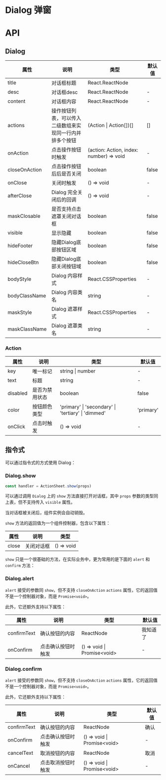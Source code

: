 # Dialog 弹窗

<code src="./demos/index.tsx"></code>

# API

## Dialog

| 属性             | 说明                                                     | 类型                                            | 默认值        |
| ---------------- | -------------------------------------------------------- | ----------------------------------------------- | ------------- |
| title            | 对话框标题                                               | React.ReactNode 
| desc            | 对话框desc                                               | React.ReactNode                                 | -             |
| content          | 对话框内容                                               | React.ReactNode                                 | -             |
| actions          | 操作按钮列表，可以传入二级数组来实现同一行内并排多个按钮 | (Action \| Action\[])\[]                        | \[]           |
| onAction         | 点击操作按钮时触发                                       | (action: Action, index: number) => void         | -             |
| closeOnAction    | 点击操作按钮后后是否关闭                                 | boolean                                         | false         |
| onClose          | 关闭时触发                                               | () => void                                      | -             |
| afterClose       | Dialog 完全关闭后的回调                                  | () => void                                      | -             |
| maskClosable | 是否支持点击遮罩关闭对话框                               | boolean                                         | false         |
| visible          | 显示隐藏                                                 | boolean                                         | false         |
| hideFooter        | 隐藏Dialog底部按钮区域                                          | boolean | false |  
| hideCloseBtn        | 隐藏Dialog底部关闭按钮域                                          | boolean | false |
| bodyStyle        | Dialog 内容样式                                          | React.CSSProperties                             | -             |
| bodyClassName    | Dialog 内容类名                                          | string                                          | -             |
| maskStyle        | Dialog 遮罩样式                                          | React.CSSProperties                             | -             |
| maskClassName    | Dialog 遮罩类名                                          | string                                          | -             |

### Action

| 属性     | 说明           | 类型             | 默认值 |
| -------- | -------------- | ---------------- | ------ |
| key      | 唯一标记       | string \| number | -      |
| text     | 标题           | string           | -      |
| disabled | 是否为禁用状态 | boolean          | false  |
| color   | 按钮颜色类型 | 'primary' \| 'secondary' \| 'tertiary' \| 'dimmed'          | 'primary'  |
| onClick  | 点击时触发     | () => void       | -      |

## 指令式

可以通过指令式的方式使用 Dialog：

### Dialog.show

```ts | pure
const handler = ActionSheet.show(props)
```

可以通过调用 `Dialog` 上的 `show` 方法直接打开对话框，其中 `props` 参数的类型同上表，但不支持传入 `visible` 属性。

当对话框被关闭后，组件实例会自动销毁。

`show` 方法的返回值为一个组件控制器，包含以下属性：

| 属性  | 说明       | 类型       |
| ----- | ---------- | ---------- |
| close | 关闭对话框 | () => void |

`show` 只是一个很基础的方法，在实际业务中，更为常用的是下面的 `alert` 和 `confirm` 方法：

### Dialog.alert

`alert` 接受的参数同 `show`，但不支持 `closeOnAction` `actions` 属性，它的返回值不是一个控制器对象，而是 `Promise<void>`。

此外，它还额外支持以下属性：

| 属性        | 说明               | 类型                         | 默认值   |
| ----------- | ------------------ | ---------------------------- | -------- |
| confirmText | 确认按钮的内容     | ReactNode                    | 我知道了 |
| onConfirm   | 点击确认按钮时触发 | () => void \| Promise\<void> | -        |

### Dialog.confirm

`alert` 接受的参数同 `show`，但不支持 `closeOnAction` `actions` 属性，它的返回值不是一个控制器对象，而是 `Promise<void>`。

此外，它还额外支持以下属性：

| 属性        | 说明               | 类型                         | 默认值 |
| ----------- | ------------------ | ---------------------------- | ------ |
| confirmText | 确认按钮的内容     | ReactNode                    | 确认   |
| onConfirm   | 点击确认按钮时触发 | () => void \| Promise\<void> | -      |
| cancelText  | 取消按钮的内容     | ReactNode                    | 取消   |
| onCancel    | 点击取消按钮时触发 | () => void \| Promise\<void> | -      |
